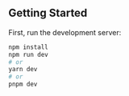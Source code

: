 

## Getting Started

First, run the development server:
```bash
npm install
npm run dev
# or
yarn dev
# or
pnpm dev
```

